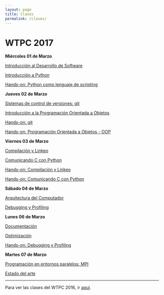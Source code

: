 ```yaml
---
layout: page
title: Clases
permalink: /clases/
---
```


# WTPC 2017

**Miércoles 01 de Marzo**

[Introducción al Desarrollo de Software](/clases/01_desarrollo_software.pdf)

[Introducción a Python](/clases/02_basico_python.pdf)

[Hands-on: Python como lenguaje de scripting](https://github.com/wtpc/HO-python)



**Jueves 02 de Marzo**

[Sistemas de control de versiones: git](/clases/03_git.pdf)

[Introducción a la Programación Orientada a Objetos](/clases/04_oop.pdf)

[Hands-on: git](http://github.com/wtpc/HOgit)

[Hands-on: Programación Orientada a Objetos - OOP](http://github.com/wtpc/HOoop)



**Viernes 03 de Marzo**

[Compilación y Linkeo](/clases/05_linking_compiled.pdf)

[Comunicando C con Python](/clases/06_linking_python.pdf)

[Hands-on: Compilación y Linkeo](http://github.com/wtpc/HOcompiled)

[Hands-on: Comunicando C con Python](http://github.com/wtpc/HOpython-compiled)


**Sábado 04 de Marzo**

[Arquitectura del Computador](/clases/07_arquitectura.pdf)

[Debugging y Profiling](/clases/08_debug_profile.pdf)



**Lunes 06 de Marzo**

[Documentación](/clases/09_documentacion.pdf)

[Optimización](/clases/10_optimizacion.pdf)

[Hands-on: Debugging y Profiling](http://github.com/wtpc/HOdebug-profile)



**Martes 07 de Marzo**

[Programación en entornos paralelos: MPI](/clases/11_MPI.pdf)

[Estado del arte](/clases/12_estado_del_arte.pdf)



---------------------------------
Para ver las clases del WTPC 2016, ir [aquí](http://wp.df.uba.ar/wtpc/clases/).

<!---

**Miércoles 08 de Marzo**

[GNU toolchain + Makefile](/clases/13)

[Charla abierta]()



Esteban Mocskos: Computación de Alto Rendimiento: TUPAC
Martes 15 Marzo:

Diego Zea: Desarrollo de paquetes en lenguaje julia

Pablo Mininni: Programación en entornos masivamente paralelos
Miércoles 16 Marzo:

Gonzalo Sosa Rolón: Soluciones para la convivencia entre programadores y científicos

Saif Addin Ellafi: Big Data, Data Wrangling y modelos de riesgo crediticio

Xabier Anduaga | Gastón Romeo: Física de partículas en Wall Street

PabloHE: virtualenv
Jueves 17 Marzo:

PabloA: Herramientas GNU en línea de comandos

Ticiano Torres Peralta:  Multi-Agent Biorobotics Laboratory

Ariel Marín: Sistemas operativos en tiempo real: FreeRTOS
Viernes 18 Marzo:

Franco Bellomo: Simulaciones de MonteCarlo con TEN

Presentaciones de Grupos: Satélites

Presentaciones de Grupos: Pajaritos

Presentaciones de Grupos: Robot

Presentaciones de Grupos: Dinámica
-->
